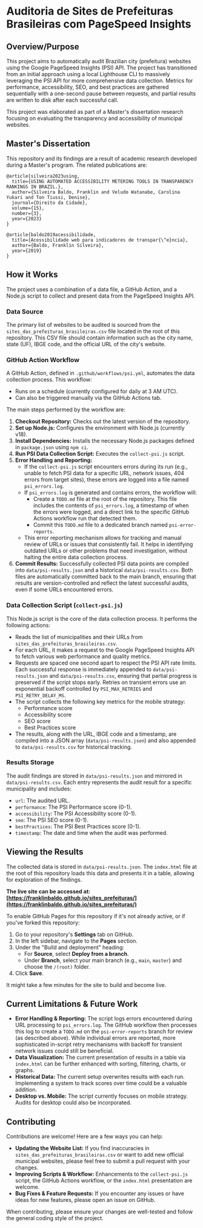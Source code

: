 # Auditoria de Sites de Prefeituras Brasileiras com PageSpeed Insights

## Overview/Purpose

This project aims to automatically audit Brazilian city (prefeitura) websites using the Google PageSpeed Insights (PSI) API. The project has transitioned from an initial approach using a local Lighthouse CLI to massively leveraging the PSI API for more comprehensive data collection. Metrics for performance, accessibility, SEO, and best practices are gathered sequentially with a one-second pause between requests, and partial results are written to disk after each successful call.

This project was elaborated as part of a Master's dissertation research focusing on evaluating the transparency and accessibility of municipal websites.

## Master's Dissertation

This repository and its findings are a result of academic research developed during a Master's program. The related publications are:

```
@article{silveira2023using,
  title={USING AUTOMATED ACCESSIBILITY METERING TOOLS IN TRANSPARENCY RANKINGS IN BRAZIL.},
  author={Silveira Baldo, Franklin and Veludo Watanabe, Carolina Yukari and Ton Tiussi, Denise},
  journal={Direito da Cidade},
  volume={15},
  number={3},
  year={2023}
}

@article{baldo2019acessibilidade,
  title={Acessibilidade web para indicadores de transpar{\^e}ncia},
  author={Baldo, Franklin Silveira},
  year={2019}
}
```

## How it Works

The project uses a combination of a data file, a GitHub Action, and a Node.js script to collect and present data from the PageSpeed Insights API.

### Data Source

The primary list of websites to be audited is sourced from the `sites_das_prefeituras_brasileiras.csv` file located in the root of this repository. This CSV file should contain information such as the city name, state (UF), IBGE code, and the official URL of the city's website.

### GitHub Action Workflow

A GitHub Action, defined in `.github/workflows/psi.yml`, automates the data collection process. This workflow:
- Runs on a schedule (currently configured for daily at 3 AM UTC).
- Can also be triggered manually via the GitHub Actions tab.

The main steps performed by the workflow are:
1.  **Checkout Repository:** Checks out the latest version of the repository.
2.  **Set up Node.js:** Configures the environment with Node.js (currently v18).
3.  **Install Dependencies:** Installs the necessary Node.js packages defined in `package.json` using `npm ci`.
4.  **Run PSI Data Collection Script:** Executes the `collect-psi.js` script.
5.  **Error Handling and Reporting:**
    *   If the `collect-psi.js` script encounters errors during its run (e.g., unable to fetch PSI data for a specific URL, network issues, 404 errors from target sites), these errors are logged into a file named `psi_errors.log`.
    *   If `psi_errors.log` is generated and contains errors, the workflow will:
        *   Create a `TODO.md` file at the root of the repository. This file includes the contents of `psi_errors.log`, a timestamp of when the errors were logged, and a direct link to the specific GitHub Actions workflow run that detected them.
        *   Commit this `TODO.md` file to a dedicated branch named `psi-error-reports`.
    *   This error reporting mechanism allows for tracking and manual review of URLs or issues that consistently fail. It helps in identifying outdated URLs or other problems that need investigation, without halting the entire data collection process.
6.  **Commit Results:** Successfully collected PSI data points are compiled into `data/psi-results.json` and a historical `data/psi-results.csv`. Both files are automatically committed back to the main branch, ensuring that results are version-controlled and reflect the latest successful audits, even if some URLs encountered errors.

### Data Collection Script (`collect-psi.js`)

This Node.js script is the core of the data collection process. It performs the following actions:
- Reads the list of municipalities and their URLs from `sites_das_prefeituras_brasileiras.csv`.
- For each URL, it makes a request to the Google PageSpeed Insights API to fetch various web performance and quality metrics.
 - Requests are spaced one second apart to respect the PSI API rate limits. Each successful response is immediately appended to `data/psi-results.json` and `data/psi-results.csv`, ensuring that partial progress is preserved if the script stops early. Retries on transient errors use an exponential backoff controlled by `PSI_MAX_RETRIES` and `PSI_RETRY_DELAY_MS`.
- The script collects the following key metrics for the mobile strategy:
    - Performance score
    - Accessibility score
    - SEO score
    - Best Practices score
 - The results, along with the URL, IBGE code and a timestamp, are compiled into a JSON array (`data/psi-results.json`) and also appended to `data/psi-results.csv` for historical tracking.

### Results Storage

The audit findings are stored in `data/psi-results.json` and mirrored in `data/psi-results.csv`. Each entry represents the audit result for a specific municipality and includes:
- `url`: The audited URL.
- `performance`: The PSI Performance score (0-1).
- `accessibility`: The PSI Accessibility score (0-1).
- `seo`: The PSI SEO score (0-1).
- `bestPractices`: The PSI Best Practices score (0-1).
- `timestamp`: The date and time when the audit was performed.

## Viewing the Results

The collected data is stored in `data/psi-results.json`. The `index.html` file at the root of this repository loads this data and presents it in a table, allowing for exploration of the findings.

**The live site can be accessed at: [https://franklinbaldo.github.io/sites_prefeituras/](https://franklinbaldo.github.io/sites_prefeituras/)**

To enable GitHub Pages for this repository if it's not already active, or if you've forked this repository:

1.  Go to your repository's **Settings** tab on GitHub.
2.  In the left sidebar, navigate to the **Pages** section.
3.  Under the "Build and deployment" heading:
    *   For **Source**, select **Deploy from a branch**.
    *   Under **Branch**, select your main branch (e.g., `main`, `master`) and choose the `/(root)` folder.
4.  Click **Save**.

It might take a few minutes for the site to build and become live.

## Current Limitations & Future Work

-   **Error Handling & Reporting:** The script logs errors encountered during URL processing to `psi_errors.log`. The GitHub workflow then processes this log to create a `TODO.md` on the `psi-error-reports` branch for review (as described above). While individual errors are reported, more sophisticated in-script retry mechanisms with backoff for transient network issues could still be beneficial.
-   **Data Visualization:** The current presentation of results in a table via `index.html` can be further enhanced with sorting, filtering, charts, or graphs.
-   **Historical Data:** The current setup overwrites results with each run. Implementing a system to track scores over time could be a valuable addition.
-   **Desktop vs. Mobile:** The script currently focuses on mobile strategy. Audits for desktop could also be incorporated.

## Contributing

Contributions are welcome! Here are a few ways you can help:

-   **Updating the Website List:** If you find inaccuracies in `sites_das_prefeituras_brasileiras.csv` or want to add new official municipal websites, please feel free to submit a pull request with your changes.
-   **Improving Scripts & Workflow:** Enhancements to the `collect-psi.js` script, the GitHub Actions workflow, or the `index.html` presentation are welcome.
-   **Bug Fixes & Feature Requests:** If you encounter any issues or have ideas for new features, please open an issue on GitHub.

When contributing, please ensure your changes are well-tested and follow the general coding style of the project.
